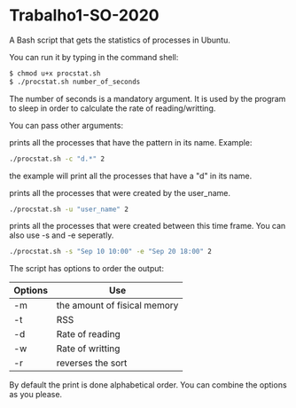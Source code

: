 # Trabalho1-SO-2020

A Bash script that gets the statistics of processes in Ubuntu.

You can run it by typing in the command shell:

```sh
$ chmod u+x procstat.sh
$ ./procstat.sh number_of_seconds 
```

The number of seconds is a mandatory argument.
It is used by the program to sleep in order to calculate the rate of reading/writting.

You can pass other arguments:

prints all the processes that have the pattern in its name.
Example:

```sh
./procstat.sh -c "d.*" 2 
```
the example will print all the processes that have a "d" in its name.

prints all the processes that were created by the user_name.
```sh
./procstat.sh -u "user_name" 2
```

prints all the processes that were created between this time frame. You can also use -s and -e seperatly.
```sh
./procstat.sh -s "Sep 10 10:00" -e "Sep 20 18:00" 2
```

The script has options to order the output:

| Options | Use |
| ------ | ------ |
| -m | the amount of fisical memory |
| -t | RSS |
| -d | Rate of reading |
| -w | Rate of writting |
| -r | reverses the sort |


By default the print is done alphabetical order.
You can combine the options as you please.
